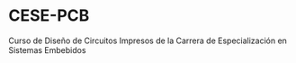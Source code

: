 # CESE-PCB
Curso de Diseño de Circuitos Impresos de la Carrera de Especialización en Sistemas Embebidos
